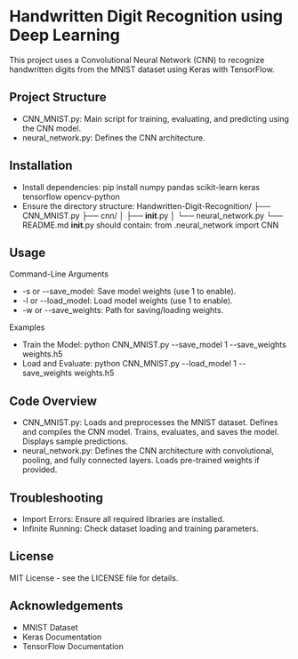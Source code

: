 # Handwritten Digit Recognition using Deep Learning
This project uses a Convolutional Neural Network (CNN) to recognize handwritten digits from the MNIST dataset using Keras with TensorFlow.

## Project Structure
- CNN_MNIST.py: Main script for training, evaluating, and predicting using the CNN model.
- neural_network.py: Defines the CNN architecture.

## Installation
- Install dependencies: pip install numpy pandas scikit-learn keras tensorflow opencv-python
- Ensure the directory structure:
Handwritten-Digit-Recognition/
├── CNN_MNIST.py
├── cnn/
│   ├── __init__.py
│   └── neural_network.py
└── README.md
__init__.py should contain: from .neural_network import CNN

## Usage
Command-Line Arguments
- -s or --save_model: Save model weights (use 1 to enable).
- -l or --load_model: Load model weights (use 1 to enable).
- -w or --save_weights: Path for saving/loading weights.

Examples
  - Train the Model: python CNN_MNIST.py --save_model 1 --save_weights weights.h5
  - Load and Evaluate: python CNN_MNIST.py --load_model 1 --save_weights weights.h5

## Code Overview
- CNN_MNIST.py:
Loads and preprocesses the MNIST dataset.
Defines and compiles the CNN model.
Trains, evaluates, and saves the model.
Displays sample predictions.
- neural_network.py:
Defines the CNN architecture with convolutional, pooling, and fully connected layers.
Loads pre-trained weights if provided.

## Troubleshooting
- Import Errors: Ensure all required libraries are installed.
- Infinite Running: Check dataset loading and training parameters.

## License
MIT License - see the LICENSE file for details.

## Acknowledgements
- MNIST Dataset
- Keras Documentation
- TensorFlow Documentation
